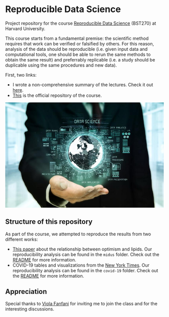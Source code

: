 # Reproducible Data Science

Project repository for the course [Reproducible Data Science](https://www.coursicle.com/harvard/courses/BST/270/) (BST270) at Harvard University. 

This course starts from a fundamental premise: the scientific method requires that work can be verified or falsified by others. For this reason, analysis of the data should be reproducible (i.e. given input data and computational tools, one should be able to rerun the same methods to obtain the same result) and preferrably replicable (i.e. a study should be duplicable using the same procedures and new data).

First, two links:

- I wrote a non-comprehensive summary of the lectures. Check it out [here](/Summary.pdf).
- [This](https://github.com/violafanfani/BST270-Winter2023) is the official repository of the course.

![Alt text](/cover.jpg?raw=true "Title")

## Structure of this repository

As part of the course, we attempted to reproduce the results from two different works:

- [This paper](https://www.ajconline.org/article/S0002-9149(13)00388-3/pdf) about the relationship between optimism and lipids. Our reproducibility analysis can be found in the ``midus`` folder. Check out the [README](midus/README.md) for more information. 
- COVID-19 tables and visualizations from the [New York Times](https://www.nytimes.com/interactive/2021/us/covid-cases.html). Our reproducibility analysis can be found in the ``covid-19`` folder. Check out the [README](covid-19/README.md) for more information. 

## Appreciation

Special thanks to [Viola Fanfani](https://violafanfani.github.io/) for inviting me to join the class and for the interesting discussions. 
